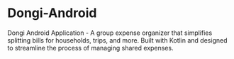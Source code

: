 # Dongi-Android
Dongi Android Application - A group expense organizer that simplifies splitting bills for households, trips, and more. Built with Kotlin and designed to streamline the process of managing shared expenses.

